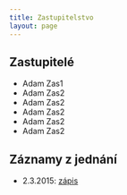 ```yaml
---
title: Zastupitelstvo
layout: page
---
```



## Zastupitelé

- Adam Zas1
- Adam Zas2
- Adam Zas2
- Adam Zas2
- Adam Zas2
- Adam Zas2

## Záznamy z jednání

- 2.3.2015: [zápis](/static/media/zapis-zastupitelstvo2-3-2015.pdf)

